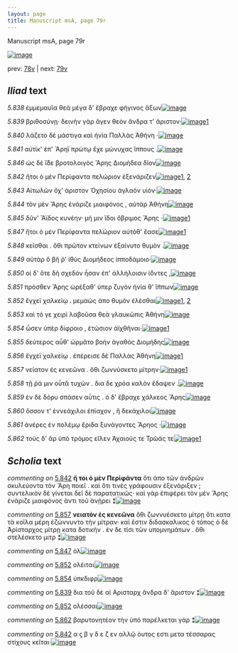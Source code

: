 ```yaml
---
layout: page
title: Manuscript msA, page 79r
---
```


Manuscript msA, page 79r

[![image](http://www.homermultitext.org/iipsrv?OBJ=IIP,1.0&FIF=/project/homer/pyramidal/deepzoom/hmt/vaimg/2017a/VA079RN_0080.tif&WID=100&CVT=JPEG)](http://www.homermultitext.org/ict2/?urn=urn:cite2:hmt:vaimg.2017a:VA079RN_0080)

prev:  [78v](../78v) | next:  [79v](../79v)

## *Iliad* text

*5.838* <a id="5.838"/> ἐμμεμαυῖα θεὰ μέγα δ' ἔβραχε φήγινος ἄξων[![image](http://www.homermultitext.org/iipsrv?OBJ=IIP,1.0&FIF=/project/homer/pyramidal/deepzoom/hmt/vaimg/2017a/VA079RN_0080.tif&RGN=0.179,0.2126,0.426,0.0391&WID=1000&CVT=JPEG)](http://www.homermultitext.org/ict2/?urn=urn:cite2:hmt:vaimg.2017a:VA079RN_0080@0.179,0.2126,0.426,0.0391)

*5.839* <a id="5.839"/> βριθοσύνῃ· δεινὴν γὰρ ἄγεν θεὸν ἄνδρα τ' ἄριστον·[![image](http://www.homermultitext.org/iipsrv?OBJ=IIP,1.0&FIF=/project/homer/pyramidal/deepzoom/hmt/vaimg/2017a/VA079RN_0080.tif&RGN=0.177,0.2307,0.426,0.0368&WID=1000&CVT=JPEG)](http://www.homermultitext.org/ict2/?urn=urn:cite2:hmt:vaimg.2017a:VA079RN_0080@0.177,0.2307,0.426,0.0368)[1](#msAim_5.5004)

*5.840* <a id="5.840"/> λάζετο δὲ μάστιγα καὶ ἡνία Παλλὰς 						Ἀθήνη ·[![image](http://www.homermultitext.org/iipsrv?OBJ=IIP,1.0&FIF=/project/homer/pyramidal/deepzoom/hmt/vaimg/2017a/VA079RN_0080.tif&RGN=0.17,0.2517,0.4,0.0338&WID=1000&CVT=JPEG)](http://www.homermultitext.org/ict2/?urn=urn:cite2:hmt:vaimg.2017a:VA079RN_0080@0.17,0.2517,0.4,0.0338)

*5.841* <a id="5.841"/> αὐτίκ' ἐπ' Ἄρηϊ πρώτῳ 					ἔχε μώνυχας ἵππους .[![image](http://www.homermultitext.org/iipsrv?OBJ=IIP,1.0&FIF=/project/homer/pyramidal/deepzoom/hmt/vaimg/2017a/VA079RN_0080.tif&RGN=0.176,0.2682,0.408,0.0346&WID=1000&CVT=JPEG)](http://www.homermultitext.org/ict2/?urn=urn:cite2:hmt:vaimg.2017a:VA079RN_0080@0.176,0.2682,0.408,0.0346)

*5.846* <a id="5.846"/> ὡς δὲ ἴ̈δε βροτολοιγὸς Ἄρης 					 Διομήδεα δῖον[![image](http://www.homermultitext.org/iipsrv?OBJ=IIP,1.0&FIF=/project/homer/pyramidal/deepzoom/hmt/vaimg/2017a/VA079RN_0080.tif&RGN=0.176,0.287,0.409,0.0361&WID=1000&CVT=JPEG)](http://www.homermultitext.org/ict2/?urn=urn:cite2:hmt:vaimg.2017a:VA079RN_0080@0.176,0.287,0.409,0.0361)

*5.842* <a id="5.842"/> ἤτοι ὁ μὲν Περίφαντα 					πελώριον ἐξενάριζεν[![image](http://www.homermultitext.org/iipsrv?OBJ=IIP,1.0&FIF=/project/homer/pyramidal/deepzoom/hmt/vaimg/2017a/VA079RN_0080.tif&RGN=0.177,0.3058,0.392,0.0391&WID=1000&CVT=JPEG)](http://www.homermultitext.org/ict2/?urn=urn:cite2:hmt:vaimg.2017a:VA079RN_0080@0.177,0.3058,0.392,0.0391)[1](#msAint_5.5008), [2](#msA_5.5001)

*5.843* <a id="5.843"/> Αἰτωλῶν ὅχ' 					άριστον Ὀχησίου ἀγλαὸν 					υἱόν·[![image](http://www.homermultitext.org/iipsrv?OBJ=IIP,1.0&FIF=/project/homer/pyramidal/deepzoom/hmt/vaimg/2017a/VA079RN_0080.tif&RGN=0.175,0.3253,0.371,0.0391&WID=1000&CVT=JPEG)](http://www.homermultitext.org/ict2/?urn=urn:cite2:hmt:vaimg.2017a:VA079RN_0080@0.175,0.3253,0.371,0.0391)

*5.844* <a id="5.844"/> τὸν μὲν Ἄρης ἐνάριζε 					μιαιφόνος , αὐτὰρ Ἀθήνη[![image](http://www.homermultitext.org/iipsrv?OBJ=IIP,1.0&FIF=/project/homer/pyramidal/deepzoom/hmt/vaimg/2017a/VA079RN_0080.tif&RGN=0.169,0.3456,0.409,0.0361&WID=1000&CVT=JPEG)](http://www.homermultitext.org/ict2/?urn=urn:cite2:hmt:vaimg.2017a:VA079RN_0080@0.169,0.3456,0.409,0.0361)

*5.845* <a id="5.845"/> δῦν' Ἄϊδος κυνέην· μή 					μιν ἴδοι ὄβριμος Ἄρης ·[![image](http://www.homermultitext.org/iipsrv?OBJ=IIP,1.0&FIF=/project/homer/pyramidal/deepzoom/hmt/vaimg/2017a/VA079RN_0080.tif&RGN=0.17,0.3644,0.409,0.0361&WID=1000&CVT=JPEG)](http://www.homermultitext.org/ict2/?urn=urn:cite2:hmt:vaimg.2017a:VA079RN_0080@0.17,0.3644,0.409,0.0361)[1](#msAim_5.5005)

*5.847* <a id="5.847"/> ἤτοι ὁ μὲν Περίφαντα 					πελώριον αὐτόθ' ἔασε[![image](http://www.homermultitext.org/iipsrv?OBJ=IIP,1.0&FIF=/project/homer/pyramidal/deepzoom/hmt/vaimg/2017a/VA079RN_0080.tif&RGN=0.176,0.3854,0.388,0.0361&WID=1000&CVT=JPEG)](http://www.homermultitext.org/ict2/?urn=urn:cite2:hmt:vaimg.2017a:VA079RN_0080@0.176,0.3854,0.388,0.0361)[1](#msAext_5.5034)

*5.848* <a id="5.848"/> κεῖσθαι . ὅθι πρῶτον κτείνων ἐξαίνυτο θυμὸν .[![image](http://www.homermultitext.org/iipsrv?OBJ=IIP,1.0&FIF=/project/homer/pyramidal/deepzoom/hmt/vaimg/2017a/VA079RN_0080.tif&RGN=0.178,0.4042,0.41,0.0361&WID=1000&CVT=JPEG)](http://www.homermultitext.org/ict2/?urn=urn:cite2:hmt:vaimg.2017a:VA079RN_0080@0.178,0.4042,0.41,0.0361)

*5.849* <a id="5.849"/> αὐτὰρ ὃ βῆ ῥ' ἰ̈θὺς Διομήδεος ἱπποδάμοιο·[![image](http://www.homermultitext.org/iipsrv?OBJ=IIP,1.0&FIF=/project/homer/pyramidal/deepzoom/hmt/vaimg/2017a/VA079RN_0080.tif&RGN=0.176,0.4237,0.372,0.0361&WID=1000&CVT=JPEG)](http://www.homermultitext.org/ict2/?urn=urn:cite2:hmt:vaimg.2017a:VA079RN_0080@0.176,0.4237,0.372,0.0361)

*5.850* <a id="5.850"/> οἱ δ' ὅτε δὴ σχεδὸν ἦσαν ἐπ' ἀλλήλοισιν ἰ̈όντες ,[![image](http://www.homermultitext.org/iipsrv?OBJ=IIP,1.0&FIF=/project/homer/pyramidal/deepzoom/hmt/vaimg/2017a/VA079RN_0080.tif&RGN=0.176,0.4418,0.401,0.0361&WID=1000&CVT=JPEG)](http://www.homermultitext.org/ict2/?urn=urn:cite2:hmt:vaimg.2017a:VA079RN_0080@0.176,0.4418,0.401,0.0361)

*5.851* <a id="5.851"/> πρόσθεν Ἄρης ὠρέξαθ' ὑπερ ζυγὸν ἡνία θ' ἵ̈ππων[![image](http://www.homermultitext.org/iipsrv?OBJ=IIP,1.0&FIF=/project/homer/pyramidal/deepzoom/hmt/vaimg/2017a/VA079RN_0080.tif&RGN=0.169,0.4621,0.449,0.0338&WID=1000&CVT=JPEG)](http://www.homermultitext.org/ict2/?urn=urn:cite2:hmt:vaimg.2017a:VA079RN_0080@0.169,0.4621,0.449,0.0338)

*5.852* <a id="5.852"/> ἔγχεϊ χαλκείῳ . μεμαὼς ἀπο θυμὸν ἑλέσθαι[![image](http://www.homermultitext.org/iipsrv?OBJ=IIP,1.0&FIF=/project/homer/pyramidal/deepzoom/hmt/vaimg/2017a/VA079RN_0080.tif&RGN=0.17,0.4831,0.396,0.0338&WID=1000&CVT=JPEG)](http://www.homermultitext.org/ict2/?urn=urn:cite2:hmt:vaimg.2017a:VA079RN_0080@0.17,0.4831,0.396,0.0338)[1](#msAim_5.5006), [2](#msAext_5.5009)

*5.853* <a id="5.853"/> καὶ τό γε χειρὶ λαβοῦσα θεὰ γλαυκῶπις Ἀθήνη[![image](http://www.homermultitext.org/iipsrv?OBJ=IIP,1.0&FIF=/project/homer/pyramidal/deepzoom/hmt/vaimg/2017a/VA079RN_0080.tif&RGN=0.171,0.5019,0.414,0.0338&WID=1000&CVT=JPEG)](http://www.homermultitext.org/ict2/?urn=urn:cite2:hmt:vaimg.2017a:VA079RN_0080@0.171,0.5019,0.414,0.0338)

*5.854* <a id="5.854"/> ὦσεν ὑπὲρ δίφροιο , ἐτώσιον ἀϊχθῆναι·[![image](http://www.homermultitext.org/iipsrv?OBJ=IIP,1.0&FIF=/project/homer/pyramidal/deepzoom/hmt/vaimg/2017a/VA079RN_0080.tif&RGN=0.169,0.5207,0.364,0.0338&WID=1000&CVT=JPEG)](http://www.homermultitext.org/ict2/?urn=urn:cite2:hmt:vaimg.2017a:VA079RN_0080@0.169,0.5207,0.364,0.0338)[1](#msAext_5.5010)

*5.855* <a id="5.855"/> δεύτερος αὖθ' ὡρμᾶτο βοὴν ἀγαθὸς Διομήδης[![image](http://www.homermultitext.org/iipsrv?OBJ=IIP,1.0&FIF=/project/homer/pyramidal/deepzoom/hmt/vaimg/2017a/VA079RN_0080.tif&RGN=0.161,0.5387,0.427,0.0331&WID=1000&CVT=JPEG)](http://www.homermultitext.org/ict2/?urn=urn:cite2:hmt:vaimg.2017a:VA079RN_0080@0.161,0.5387,0.427,0.0331)

*5.856* <a id="5.856"/> ἔγχεϊ χαλκείῳ . ἐπέρεισε δὲ Παλλὰς 						Ἀθήνη[![image](http://www.homermultitext.org/iipsrv?OBJ=IIP,1.0&FIF=/project/homer/pyramidal/deepzoom/hmt/vaimg/2017a/VA079RN_0080.tif&RGN=0.166,0.5567,0.419,0.0406&WID=1000&CVT=JPEG)](http://www.homermultitext.org/ict2/?urn=urn:cite2:hmt:vaimg.2017a:VA079RN_0080@0.166,0.5567,0.419,0.0406)[1](#msA_5.5002)

*5.857* <a id="5.857"/> νείατον ἐς κενεῶνα . ὅθι ζωννύσκετο μίτρην·[![image](http://www.homermultitext.org/iipsrv?OBJ=IIP,1.0&FIF=/project/homer/pyramidal/deepzoom/hmt/vaimg/2017a/VA079RN_0080.tif&RGN=0.165,0.5808,0.435,0.0316&WID=1000&CVT=JPEG)](http://www.homermultitext.org/ict2/?urn=urn:cite2:hmt:vaimg.2017a:VA079RN_0080@0.165,0.5808,0.435,0.0316)[1](#msA_5.5003)

*5.858* <a id="5.858"/> τῇ ῥά μιν οὖτᾰ τυχὼν . δια δε χρόα καλὸν ἔδαψεν .[![image](http://www.homermultitext.org/iipsrv?OBJ=IIP,1.0&FIF=/project/homer/pyramidal/deepzoom/hmt/vaimg/2017a/VA079RN_0080.tif&RGN=0.163,0.5973,0.447,0.0361&WID=1000&CVT=JPEG)](http://www.homermultitext.org/ict2/?urn=urn:cite2:hmt:vaimg.2017a:VA079RN_0080@0.163,0.5973,0.447,0.0361)

*5.859* <a id="5.859"/> ἐν δὲ δόρυ σπάσεν αὖτις . ὁ δ' ἔβραχε χάλκεος Ἄρης[![image](http://www.homermultitext.org/iipsrv?OBJ=IIP,1.0&FIF=/project/homer/pyramidal/deepzoom/hmt/vaimg/2017a/VA079RN_0080.tif&RGN=0.162,0.6153,0.461,0.0361&WID=1000&CVT=JPEG)](http://www.homermultitext.org/ict2/?urn=urn:cite2:hmt:vaimg.2017a:VA079RN_0080@0.162,0.6153,0.461,0.0361)

*5.860* <a id="5.860"/> ὅσσον τ' ἐννεάχιλοι ἐπίαχον , ἢ δεκάχιλοι[![image](http://www.homermultitext.org/iipsrv?OBJ=IIP,1.0&FIF=/project/homer/pyramidal/deepzoom/hmt/vaimg/2017a/VA079RN_0080.tif&RGN=0.163,0.6364,0.4,0.0361&WID=1000&CVT=JPEG)](http://www.homermultitext.org/ict2/?urn=urn:cite2:hmt:vaimg.2017a:VA079RN_0080@0.163,0.6364,0.4,0.0361)

*5.861* <a id="5.861"/> ἀνέρες ἐν πολέμῳ ἔριδα ξυνάγοντες Ἄρηος ·[![image](http://www.homermultitext.org/iipsrv?OBJ=IIP,1.0&FIF=/project/homer/pyramidal/deepzoom/hmt/vaimg/2017a/VA079RN_0080.tif&RGN=0.163,0.6559,0.434,0.0353&WID=1000&CVT=JPEG)](http://www.homermultitext.org/ict2/?urn=urn:cite2:hmt:vaimg.2017a:VA079RN_0080@0.163,0.6559,0.434,0.0353)

*5.862* <a id="5.862"/> τοὺς δ' ἂρ ὑπὸ τρόμος εῖλεν Ἀχαιούς τε Τρῶάς τε[![image](http://www.homermultitext.org/iipsrv?OBJ=IIP,1.0&FIF=/project/homer/pyramidal/deepzoom/hmt/vaimg/2017a/VA079RN_0080.tif&RGN=0.16,0.6762,0.434,0.0353&WID=1000&CVT=JPEG)](http://www.homermultitext.org/ict2/?urn=urn:cite2:hmt:vaimg.2017a:VA079RN_0080@0.16,0.6762,0.434,0.0353)[1](#msAim_5.5007)

## *Scholia* text

*commenting on* [5.842](#5.842)  <a id="msA_5.5001"/> **ἤ τοι ὁ μὲν Περὶφάντα** ὅτι ἀπο τῶν ἀνδρῶν σκυλεύοντα τὸν Ἄρη ποιεῖ . καὶ ὅτι τινὲς γράφουσιν ἐξενάριξεν ; συντελικὸν δὲ γίνεται δεῖ δὲ παρατατικῶς· καὶ γὰρ ἐπιφέρει τὸν μὲν Ἄρης ἐνάριζε μιαιφόνος ἀντι τοῦ ἀνῄρει ⁑[![image](http://www.homermultitext.org/iipsrv?OBJ=IIP,1.0&FIF=/project/homer/pyramidal/deepzoom/hmt/vaimg/2017a/VA079RN_0080.tif&RGN=0.17409727,0.13886584,0.56208548,0.04315353&WID=1000&CVT=JPEG)](http://www.homermultitext.org/ict2/?urn=urn:cite2:hmt:vaimg.2017a:VA079RN_0080@0.17409727,0.13886584,0.56208548,0.04315353)

*commenting on* [5.857](#5.857)  <a id="msA_5.5003"/> **νειατὸν ἐς κενεῶνα** ὅθι ζωννυέσκετο μίτρῃ ὅτι κατα τὰ κοῖλα μέρη ἐζώννυντο τὴν μίτραν· καὶ ἔστιν διδασκαλικος ὁ τόπος ὁ δὲ Ἀρίσταρχος μίτρῃ κατα δοτικήν . ἐν δε τίσι τῶν υπομνημάτων . ὅθι στελέσκετο μιτρ ⁑[![image](http://www.homermultitext.org/iipsrv?OBJ=IIP,1.0&FIF=/project/homer/pyramidal/deepzoom/hmt/vaimg/2017a/VA079RN_0080.tif&RGN=0.60630066,0.57925311,0.18846721,0.08381743&WID=1000&CVT=JPEG)](http://www.homermultitext.org/ict2/?urn=urn:cite2:hmt:vaimg.2017a:VA079RN_0080@0.60630066,0.57925311,0.18846721,0.08381743)

*commenting on* [5.847](#5.847)  <a id="msAext_5.5034.comment"/> ὀλ[![image](http://www.homermultitext.org/iipsrv?OBJ=IIP,1.0&FIF=/project/homer/pyramidal/deepzoom/hmt/vaimg/2017a/VA079RN_0080.tif&RGN=0.86145910,0.33969571,0.02542373,0.01715076&WID=1000&CVT=JPEG)](http://www.homermultitext.org/ict2/?urn=urn:cite2:hmt:vaimg.2017a:VA079RN_0080@0.86145910,0.33969571,0.02542373,0.01715076)

*commenting on* [5.852](#5.852)  <a id="msAext_5.5009.comment"/> ολέιται[![image](http://www.homermultitext.org/iipsrv?OBJ=IIP,1.0&FIF=/project/homer/pyramidal/deepzoom/hmt/vaimg/2017a/VA079RN_0080.tif&RGN=0.84266765,0.48852006,0.03297716,0.01452282&WID=1000&CVT=JPEG)](http://www.homermultitext.org/ict2/?urn=urn:cite2:hmt:vaimg.2017a:VA079RN_0080@0.84266765,0.48852006,0.03297716,0.01452282)

*commenting on* [5.854](#5.854)  <a id="msAext_5.5010.comment"/> ὑπκδιφρ[![image](http://www.homermultitext.org/iipsrv?OBJ=IIP,1.0&FIF=/project/homer/pyramidal/deepzoom/hmt/vaimg/2017a/VA079RN_0080.tif&RGN=0.83087693,0.52890733,0.05103169,0.01507607&WID=1000&CVT=JPEG)](http://www.homermultitext.org/ict2/?urn=urn:cite2:hmt:vaimg.2017a:VA079RN_0080@0.83087693,0.52890733,0.05103169,0.01507607)

*commenting on* [5.839](#5.839)  <a id="msAim_5.5004.comment"/> δια τοῦ δὲ αἱ Αρισταρχ ἄνδρα δ' ἄριστον ⁑[![image](http://www.homermultitext.org/iipsrv?OBJ=IIP,1.0&FIF=/project/homer/pyramidal/deepzoom/hmt/vaimg/2017a/VA079RN_0080.tif&RGN=0.60206338,0.22876902,0.08235077,0.02282158&WID=1000&CVT=JPEG)](http://www.homermultitext.org/ict2/?urn=urn:cite2:hmt:vaimg.2017a:VA079RN_0080@0.60206338,0.22876902,0.08235077,0.02282158)

*commenting on* [5.852](#5.852)  <a id="msAim_5.5006.comment"/> oλέσσαι[![image](http://www.homermultitext.org/iipsrv?OBJ=IIP,1.0&FIF=/project/homer/pyramidal/deepzoom/hmt/vaimg/2017a/VA079RN_0080.tif&RGN=0.55969049,0.49446750,0.04329403,0.01410788&WID=1000&CVT=JPEG)](http://www.homermultitext.org/ict2/?urn=urn:cite2:hmt:vaimg.2017a:VA079RN_0080@0.55969049,0.49446750,0.04329403,0.01410788)

*commenting on* [5.862](#5.862)  <a id="msAim_5.5007.comment"/> βαρυτονητέον τὴν ὑπό παρέλκεται γάρ ⁑[![image](http://www.homermultitext.org/iipsrv?OBJ=IIP,1.0&FIF=/project/homer/pyramidal/deepzoom/hmt/vaimg/2017a/VA079RN_0080.tif&RGN=0.59929993,0.68727524,0.05471629,0.03623790&WID=1000&CVT=JPEG)](http://www.homermultitext.org/ict2/?urn=urn:cite2:hmt:vaimg.2017a:VA079RN_0080@0.59929993,0.68727524,0.05471629,0.03623790)

*commenting on* [5.842](#5.842)  <a id="msAint_5.5008.comment"/> α ϛ β γ δ ε ζ εν αλλῷ ὁυτος εστι μετα τέσσαρας στίχους κεῖται·[![image](http://www.homermultitext.org/iipsrv?OBJ=IIP,1.0&FIF=/project/homer/pyramidal/deepzoom/hmt/vaimg/2017a/VA079RN_0080.tif&RGN=0.072,0.2742,0.103,0.1397&WID=1000&CVT=JPEG)](http://www.homermultitext.org/ict2/?urn=urn:cite2:hmt:vaimg.2017a:VA079RN_0080@0.072,0.2742,0.103,0.1397)